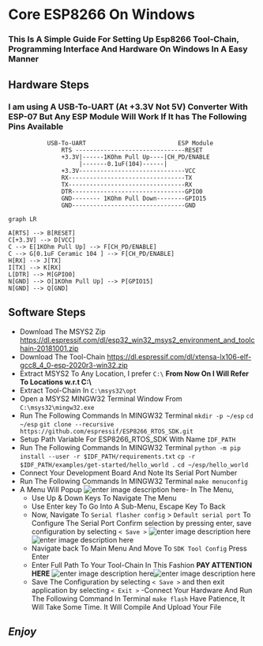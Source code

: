 
# Core ESP8266 On Windows

### This Is A Simple Guide For Setting Up Esp8266 Tool-Chain,  Programming Interface And Hardware On Windows In A Easy Manner       

## Hardware Steps 

### I am using A USB-To-UART (At +3.3V Not 5V) Converter With ESP-07 But Any ESP Module Will Work If It has The Following Pins Available

               USB-To-UART                          ESP Module
                   RTS -------------------------------RESET
                   +3.3V|------1KOhm Pull Up----|CH_PD/ENABLE
                        |-------0.1uF(104)------| 
                   +3.3V------------------------------VCC
                   RX---------------------------------TX
                   TX---------------------------------RX
                   DTR--------------------------------GPIO0
                   GND-------- 1KOhm Pull Down--------GPIO15
                   GND--------------------------------GND
                   
```mermaid
graph LR

A[RTS] --> B[RESET] 
C[+3.3V] --> D[VCC]
C --> E[1KOhm Pull Up] --> F[CH_PD/ENABLE]
C --> G[0.1uF Ceramic 104 ] --> F[CH_PD/ENABLE]
H[RX] --> J[TX]
I[TX] --> K[RX]  
L[DTR] --> M[GPIO0] 
N[GND] --> O[1KOhm Pull Up] --> P[GPIO15]
N[GND] --> Q[GND] 
```

## Software Steps 

- Download The MSYS2 Zip
https://dl.espressif.com/dl/esp32_win32_msys2_environment_and_toolchain-20181001.zip
- Download The Tool-Chain
https://dl.espressif.com/dl/xtensa-lx106-elf-gcc8_4_0-esp-2020r3-win32.zip
- Extract MSYS2 To Any Location, I prefer `C:\`
**From Now On I Will Refer To Locations w.r.t  C:\\**
- Extract Tool-Chain In
 `C:\msys32\opt`
- Open a MSYS2 MINGW32 Terminal Window From
`C:\msys32\mingw32.exe`
- Run The Following Commands In MINGW32 Terminal
`mkdir -p ~/esp`
`cd ~/esp`
`git clone --recursive https://github.com/espressif/ESP8266_RTOS_SDK.git`
- Setup Path Variable For ESP8266_RTOS_SDK With Name 
`IDF_PATH`
- Run The Following Commands In MINGW32 Terminal
`python -m pip install --user -r $IDF_PATH/requirements.txt`
`cp -r $IDF_PATH/examples/get-started/hello_world .`
`cd ~/esp/hello_world`
- Connect Your Development Board And Note Its Serial Port Number 
- Run The Following Commands In MINGW32 Terminal
`make menuconfig`
- A Menu Will Popup 
![enter image description here](https://docs.espressif.com/projects/esp8266-rtos-sdk/en/latest/_images/project-configuration.png)- In The Menu, 
  - Use Up & Down Keys To Navigate The Menu
  - Use Enter key To Go Into A Sub-Menu, Escape Key To Back
  - Now, Navigate To `Serial flasher config` > `Default serial port` 
     To Configure The Serial Port Confirm selection by pressing enter, save     configuration by selecting `< Save >`
![enter image description here](https://raw.githubusercontent.com/samkhannaind/esp8266win/main/images/serial_1.JPG)![enter image description here](https://raw.githubusercontent.com/samkhannaind/esp8266win/main/images/serial_2.JPG)   
  - Navigate back To Main Menu And Move To `SDK Tool Config` Press   Enter
  - Enter Full Path To Your Tool-Chain In This Fashion **PAY ATTENTION HERE**
  ![enter image description here](https://raw.githubusercontent.com/samkhannaind/esp8266win/main/images/sdk_1.JPG)![enter image description here](https://raw.githubusercontent.com/samkhannaind/esp8266win/main/images/sdk_2.JPG)     
  - Save The Configuration by selecting `< Save >` and then exit application by selecting `< Exit >`
-Connect Your Hardware And Run The Following Command In Terminal 
`make flash` 
Have Patience, It Will Take Some Time. It Will Compile And Upload Your File

## _Enjoy_
